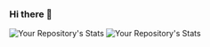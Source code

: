 ### Hi there 👋
![Your Repository's Stats](https://github-readme-stats.vercel.app/api?username=Your_GitHub_Username&show_icons=true)
![Your Repository's Stats](https://github-readme-stats.vercel.app/api/top-langs/?username=Your_GitHub_Username&theme=blue-green)

<!--
**RBrooks76/RBrooks76** is a ✨ _special_ ✨ repository because its `README.md` (this file) appears on your GitHub profile.

Here are some ideas to get you started:

- 🔭 I’m currently working on ...
- 🌱 I’m currently learning ...
- 👯 I’m looking to collaborate on ...
- 🤔 I’m looking for help with ...
- 💬 Ask me about ...
- 📫 How to reach me: ...
- 😄 Pronouns: ...
- ⚡ Fun fact: ...
-->
